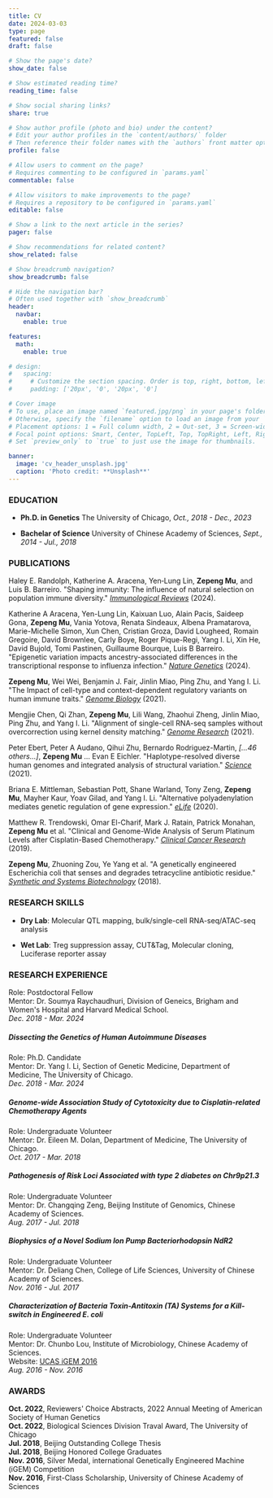 ```yaml
---
title: CV
date: 2024-03-03
type: page
featured: false
draft: false

# Show the page's date?
show_date: false

# Show estimated reading time?
reading_time: false

# Show social sharing links?
share: true

# Show author profile (photo and bio) under the content?
# Edit your author profiles in the `content/authors/` folder
# Then reference their folder names with the `authors` front matter option above
profile: false

# Allow users to comment on the page?
# Requires commenting to be configured in `params.yaml`
commentable: false

# Allow visitors to make improvements to the page?
# Requires a repository to be configured in `params.yaml`
editable: false

# Show a link to the next article in the series?
pager: false

# Show recommendations for related content?
show_related: false

# Show breadcrumb navigation?
show_breadcrumb: false

# Hide the navigation bar?
# Often used together with `show_breadcrumb`
header:
  navbar:
    enable: true

features:
  math:
    enable: true

# design:
#   spacing:
#     # Customize the section spacing. Order is top, right, bottom, left.
#     padding: ['20px', '0', '20px', '0']

# Cover image
# To use, place an image named `featured.jpg/png` in your page's folder.
# Otherwise, specify the `filename` option to load an image from your `assets/media/` folder.
# Placement options: 1 = Full column width, 2 = Out-set, 3 = Screen-width
# Focal point options: Smart, Center, TopLeft, Top, TopRight, Left, Right, BottomLeft, Bottom, BottomRight
# Set `preview_only` to `true` to just use the image for thumbnails.

banner:
  image: 'cv_header_unsplash.jpg'
  caption: 'Photo credit: **Unsplash**'
---
```


### EDUCATION
- **Ph.D. in Genetics**
  The University of Chicago, *Oct., 2018 - Dec., 2023*

- **Bachelar of Science**
  University of Chinese Academy of Sciences, *Sept., 2014 - Jul., 2018*


### PUBLICATIONS
Haley E. Randolph, Katherine A. Aracena, Yen‐Lung Lin, **Zepeng Mu**, and Luis B. Barreiro. "Shaping immunity: The influence of natural selection on population immune diversity." <u>*Immunological Reviews*</u> (2024).

Katherine A Aracena, Yen-Lung Lin, Kaixuan Luo, Alain Pacis, Saideep Gona, **Zepeng Mu**, Vania Yotova, Renata Sindeaux, Albena Pramatarova, Marie-Michelle Simon, Xun Chen, Cristian Groza, David Lougheed, Romain Gregoire, David Brownlee, Carly Boye, Roger Pique-Regi, Yang I. Li, Xin He, David Bujold, Tomi Pastinen, Guillaume Bourque, Luis B Barreiro. "Epigenetic variation impacts ancestry-associated differences in the transcriptional response to influenza infection." <u>*Nature Genetics*</u> (2024).

**Zepeng Mu**, Wei Wei, Benjamin J. Fair, Jinlin Miao, Ping Zhu, and Yang I. Li. "The Impact of cell-type and context-dependent regulatory variants on human immune traits." <u>*Genome Biology*</u> (2021).

Mengjie Chen, Qi Zhan, **Zepeng Mu**, Lili Wang, Zhaohui Zheng, Jinlin Miao, Ping Zhu, and Yang I. Li. "Alignment of single-cell RNA-seq samples without overcorrection using kernel density matching." <u>*Genome Research*</u> (2021).

Peter Ebert, Peter A Audano, Qihui Zhu, Bernardo Rodriguez-Martin, *[...46 others...]*, **Zepeng Mu** ... Evan E Eichler. "Haplotype-resolved diverse human genomes and integrated analysis of structural variation." <u>*Science*</u> (2021).

Briana E. Mittleman, Sebastian Pott, Shane Warland, Tony Zeng, **Zepeng Mu**, Mayher Kaur, Yoav Gilad, and Yang I. Li. "Alternative polyadenylation mediates genetic regulation of gene expression." <u>*eLife*</u> (2020).

Matthew R. Trendowski, Omar El-Charif, Mark J. Ratain, Patrick Monahan, **Zepeng Mu** et al. "Clinical and Genome-Wide Analysis of Serum Platinum Levels after Cisplatin-Based Chemotherapy." <u>*Clinical Cancer Research*</u> (2019).

**Zepeng Mu**, Zhuoning Zou, Ye Yang et al. "A genetically engineered Escherichia coli that senses and degrades tetracycline antibiotic residue." <u>*Synthetic and Systems Biotechnology*</u> (2018).

<!-- Omar El-Charif, **Zepeng Mu**, Eric R. Gamazon et al. "Pharmacokinetic (PK) modeling of serum platinum to reveal extent of long-term exposure and associated comorbidities after cisplatin treatment." (2018): 10058-10058. -->

<!-- Matthew R Trendowski, Omar El-Charif, **Zepeng Mu** et al. Pharmacokinetic modeling of serum platinum reveals extent of long-term exposure and associated comorbidities after cisplatin treatment. Cancer Research 79 (13 Supplement), 3904-3904. -->


### RESEARCH SKILLS
* **Dry Lab**: Molecular QTL mapping, bulk/single-cell RNA-seq/ATAC-seq analysis

* **Wet Lab**: Treg suppression assay, CUT&Tag, Molecular cloning, Luciferase reporter assay


### RESEARCH EXPERIENCE
Role: Postdoctoral Fellow\
Mentor: Dr. Soumya Raychaudhuri, Division of Geneics, Brigham and Women's Hospital and Harvard Medical School.\
*Dec. 2018 - Mar. 2024*

##### Dissecting the Genetics of Human Autoimmune Diseases
Role: Ph.D. Candidate\
Mentor: Dr. Yang I. Li, Section of Genetic Medicine, Department of Medicine, The University of Chicago.\
*Dec. 2018 - Mar. 2024*

##### Genome-wide Association Study of Cytotoxicity due to Cisplatin-related Chemotherapy Agents
Role: Undergraduate Volunteer\
Mentor: Dr. Eileen M. Dolan, Department of Medicine, The University of Chicago.\
*Oct. 2017 - Mar. 2018*

##### Pathogenesis of Risk Loci Associated with type 2 diabetes on Chr9p21.3
Role: Undergraduate Volunteer\
Mentor: Dr. Changqing Zeng, Beijing Institute of Genomics, Chinese Academy of Sciences.\
*Aug. 2017 - Jul. 2018*

##### Biophysics of a Novel Sodium Ion Pump Bacteriorhodopsin NdR2
Role: Undergraduate Volunteer\
Mentor: Dr. Deliang Chen, College of Life Sciences, University of Chinese Academy of Sciences.\
*Nov. 2016 - Jul. 2017*

##### Characterization of Bacteria Toxin-Antitoxin (TA) Systems for a Kill-switch in Engineered ***E. coli***
Role: Undergraduate Volunteer\
Mentor: Dr. Chunbo Lou, Institute of Microbiology, Chinese Academy of Sciences.\
Website: [UCAS iGEM 2016](http://2016.igem.org/Team:UCAS)\
*Aug. 2016 - Nov. 2016*



### AWARDS
**Oct. 2022**, Reviewers' Choice Abstracts, 2022 Annual Meeting of American Society of Human Genetics\
**Oct. 2022**, Biological Sciences Division Traval Award, The University of Chicago\
**Jul. 2018**, Beijing Outstanding College Thesis\
**Jul. 2018**, Beijing Honored College Graduates\
**Nov. 2016**, Silver Medal, international Genetically Engineered Machine (iGEM) Competition\
**Nov. 2016**, First-Class Scholarship, University of Chinese Academy of Sciences
